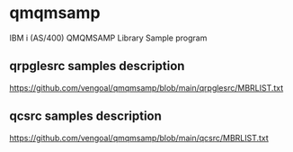 # qmqmsamp
IBM i (AS/400) QMQMSAMP Library Sample program 

## qrpglesrc samples description
https://github.com/vengoal/qmqmsamp/blob/main/qrpglesrc/MBRLIST.txt

## qcsrc     samples description
https://github.com/vengoal/qmqmsamp/blob/main/qcsrc/MBRLIST.txt

